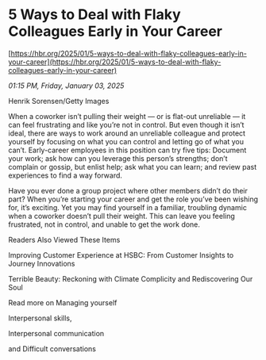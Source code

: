 # 5 Ways to Deal with Flaky Colleagues Early in Your Career

[https://hbr.org/2025/01/5-ways-to-deal-with-flaky-colleagues-early-in-your-career](https://hbr.org/2025/01/5-ways-to-deal-with-flaky-colleagues-early-in-your-career)

*01:15 PM, Friday, January 03, 2025*

Henrik Sorensen/Getty Images

When a coworker isn’t pulling their weight — or is flat-out unreliable — it can feel frustrating and like you’re not in control. But even though it isn’t ideal, there are ways to work around an unreliable colleague and protect yourself by focusing on what you can control and letting go of what you can’t. Early-career employees in this position can try five tips: Document your work; ask how can you leverage this person’s strengths; don’t complain or gossip, but enlist help; ask what you can learn; and review past experiences to find a way forward.

Have you ever done a group project where other members didn’t do their part? When you’re starting your career and get the role you’ve been wishing for, it’s exciting. Yet you may find yourself in a familiar, troubling dynamic when a coworker doesn’t pull their weight. This can leave you feeling frustrated, not in control, and unable to get the work done.

Readers Also Viewed These Items

Improving Customer Experience at HSBC: From Customer Insights to Journey Innovations

Terrible Beauty: Reckoning with Climate Complicity and Rediscovering Our Soul

Read more on Managing yourself

Interpersonal skills,

Interpersonal communication

and Difficult conversations

